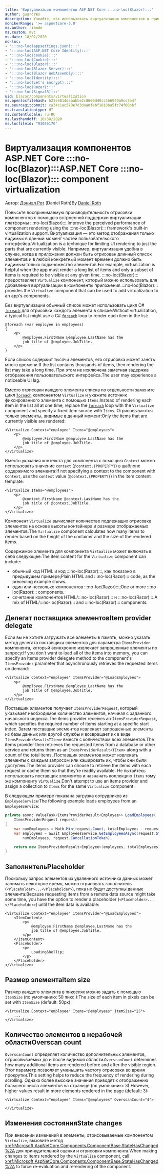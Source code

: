 ```yaml
---
title: 'Виртуализация компонентов ASP.NET Core :::no-loc(Blazor):::'
author: guardrex
description: Узнайте, как использовать виртуализацию компонентов в приложениях ASP.NET Core :::no-loc(Blazor):::.
monikerRange: '>= aspnetcore-5.0'
ms.author: riande
ms.custom: mvc
ms.date: 10/02/2020
no-loc:
- ':::no-loc(appsettings.json):::'
- ':::no-loc(ASP.NET Core Identity):::'
- ':::no-loc(cookie):::'
- ':::no-loc(Cookie):::'
- ':::no-loc(Blazor):::'
- ':::no-loc(Blazor Server):::'
- ':::no-loc(Blazor WebAssembly):::'
- ':::no-loc(Identity):::'
- ":::no-loc(Let's Encrypt):::"
- ':::no-loc(Razor):::'
- ':::no-loc(SignalR):::'
uid: blazor/components/virtualization
ms.openlocfilehash: b23e4814daaabbe2c8660d49cc5b6940a9cc3b4f
ms.sourcegitcommit: ca34c1ac578e7d3daa0febf1810ba5fc74f60bbf
ms.translationtype: HT
ms.contentlocale: ru-RU
ms.lasthandoff: 10/30/2020
ms.locfileid: "93056170"
---
```

# <a name="aspnet-core-no-locblazor-component-virtualization"></a><span data-ttu-id="8d2eb-103">Виртуализация компонентов ASP.NET Core :::no-loc(Blazor):::</span><span class="sxs-lookup"><span data-stu-id="8d2eb-103">ASP.NET Core :::no-loc(Blazor)::: component virtualization</span></span>

<span data-ttu-id="8d2eb-104">Автор: [Дэниэл Рот](https://github.com/danroth27) (Daniel Roth)</span><span class="sxs-lookup"><span data-stu-id="8d2eb-104">By [Daniel Roth](https://github.com/danroth27)</span></span>

<span data-ttu-id="8d2eb-105">Повысьте воспринимаемую производительность отрисовки компонентов с помощью встроенной поддержки виртуализации платформы :::no-loc(Blazor):::.</span><span class="sxs-lookup"><span data-stu-id="8d2eb-105">Improve the perceived performance of component rendering using the :::no-loc(Blazor)::: framework's built-in virtualization support.</span></span> <span data-ttu-id="8d2eb-106">Виртуализация — это метод отображения только видимых в данный момент частей пользовательского интерфейса.</span><span class="sxs-lookup"><span data-stu-id="8d2eb-106">Virtualization is a technique for limiting UI rendering to just the parts that are currently visible.</span></span> <span data-ttu-id="8d2eb-107">Например, виртуализация удобна в случае, когда в приложении должен быть отрисован длинный список элементов и в любой конкретный момент времени должно быть видимым только подмножество элементов.</span><span class="sxs-lookup"><span data-stu-id="8d2eb-107">For example, virtualization is helpful when the app must render a long list of items and only a subset of items is required to be visible at any given time.</span></span> <span data-ttu-id="8d2eb-108">:::no-loc(Blazor)::: предоставляет `Virtualize` компонент, который можно использовать для добавления виртуализации в компоненты приложения.</span><span class="sxs-lookup"><span data-stu-id="8d2eb-108">:::no-loc(Blazor)::: provides the `Virtualize` component that can be used to add virtualization to an app's components.</span></span>

<span data-ttu-id="8d2eb-109">Без виртуализации обычный список может использовать цикл C# [`foreach`](/dotnet/csharp/language-reference/keywords/foreach-in) для отрисовки каждого элемента в списке:</span><span class="sxs-lookup"><span data-stu-id="8d2eb-109">Without virtualization, a typical list might use a C# [`foreach`](/dotnet/csharp/language-reference/keywords/foreach-in) loop to render each item in the list:</span></span>

```razor
@foreach (var employee in employees)
{
    <p>
        @employee.FirstName @employee.LastName has the 
        job title of @employee.JobTitle.
    </p>
}
```

<span data-ttu-id="8d2eb-110">Если список содержит тысячи элементов, его отрисовка может занять много времени.</span><span class="sxs-lookup"><span data-stu-id="8d2eb-110">If the list contains thousands of items, then rendering the list may take a long time.</span></span> <span data-ttu-id="8d2eb-111">При этом не исключена заметная задержка отображения пользовательского интерфейса.</span><span class="sxs-lookup"><span data-stu-id="8d2eb-111">The user may experience a noticeable UI lag.</span></span>

<span data-ttu-id="8d2eb-112">Вместо отрисовки каждого элемента списка по отдельности замените цикл [`foreach`](/dotnet/csharp/language-reference/keywords/foreach-in) компонентом `Virtualize` и укажите источник фиксированного элемента с помощью `Items`.</span><span class="sxs-lookup"><span data-stu-id="8d2eb-112">Instead of rendering each item in the list all at one time, replace the [`foreach`](/dotnet/csharp/language-reference/keywords/foreach-in) loop with the `Virtualize` component and specify a fixed item source with `Items`.</span></span> <span data-ttu-id="8d2eb-113">Отрисовываются только элементы, видимые в данный момент:</span><span class="sxs-lookup"><span data-stu-id="8d2eb-113">Only the items that are currently visible are rendered:</span></span>

```razor
<Virtualize Context="employee" Items="@employees">
    <p>
        @employee.FirstName @employee.LastName has the 
        job title of @employee.JobTitle.
    </p>
</Virtualize>
```

<span data-ttu-id="8d2eb-114">Вместо указания контекста для компонента с помощью `Context` можно использовать значение `context` (`@context.{PROPERTY}`) в шаблоне содержимого элемента:</span><span class="sxs-lookup"><span data-stu-id="8d2eb-114">If not specifying a context to the component with `Context`, use the `context` value (`@context.{PROPERTY}`) in the item content template:</span></span>

```razor
<Virtualize Items="@employees">
    <p>
        @context.FirstName @context.LastName has the 
        job title of @context.JobTitle.
    </p>
</Virtualize>
```

<span data-ttu-id="8d2eb-115">Компонент `Virtualize` вычисляет количество подлежащих отрисовке элементов на основе высоты контейнера и размера отображаемых элементов.</span><span class="sxs-lookup"><span data-stu-id="8d2eb-115">The `Virtualize` component calculates how many items to render based on the height of the container and the size of the rendered items.</span></span>

<span data-ttu-id="8d2eb-116">Содержимое элемента для компонента `Virtualize` может включать в себя следующее:</span><span class="sxs-lookup"><span data-stu-id="8d2eb-116">The item content for the `Virtualize` component can include:</span></span>

* <span data-ttu-id="8d2eb-117">обычный код HTML и код :::no-loc(Razor):::, как показано в предыдущем примере;</span><span class="sxs-lookup"><span data-stu-id="8d2eb-117">Plain HTML and :::no-loc(Razor)::: code, as the preceding example shows.</span></span>
* <span data-ttu-id="8d2eb-118">один или несколько компонентов :::no-loc(Razor):::;</span><span class="sxs-lookup"><span data-stu-id="8d2eb-118">One or more :::no-loc(Razor)::: components.</span></span>
* <span data-ttu-id="8d2eb-119">сочетание компонентов HTML/:::no-loc(Razor)::: и :::no-loc(Razor):::.</span><span class="sxs-lookup"><span data-stu-id="8d2eb-119">A mix of HTML/:::no-loc(Razor)::: and :::no-loc(Razor)::: components.</span></span>

## <a name="item-provider-delegate"></a><span data-ttu-id="8d2eb-120">Делегат поставщика элементов</span><span class="sxs-lookup"><span data-stu-id="8d2eb-120">Item provider delegate</span></span>

<span data-ttu-id="8d2eb-121">Если вы не хотите загружать все элементы в память, можно указать метод делегата поставщика элементов для параметра `ItemsProvider` компонента, который асинхронно извлекает запрошенные элементы по запросу:</span><span class="sxs-lookup"><span data-stu-id="8d2eb-121">If you don't want to load all of the items into memory, you can specify an items provider delegate method to the component's `ItemsProvider` parameter that asynchronously retrieves the requested items on demand:</span></span>

```razor
<Virtualize Context="employee" ItemsProvider="@LoadEmployees">
    <p>
        @employee.FirstName @employee.LastName has the 
        job title of @employee.JobTitle.
    </p>
</Virtualize>
```

<span data-ttu-id="8d2eb-122">Поставщик элементов получает `ItemsProviderRequest`, который указывает необходимое количество элементов, начиная с заданного начального индекса.</span><span class="sxs-lookup"><span data-stu-id="8d2eb-122">The items provider receives an `ItemsProviderRequest`, which specifies the required number of items starting at a specific start index.</span></span> <span data-ttu-id="8d2eb-123">Затем поставщик элементов извлекает запрошенные элементы из базы данных или другой службы и возвращает их в виде `ItemsProviderResult<TItem>` вместе с количеством всех элементов.</span><span class="sxs-lookup"><span data-stu-id="8d2eb-123">The items provider then retrieves the requested items from a database or other service and returns them as an `ItemsProviderResult<TItem>` along with a count of the total items.</span></span> <span data-ttu-id="8d2eb-124">Поставщик элементов может извлекать элементы с каждым запросом или кэшировать их, чтобы они были доступны.</span><span class="sxs-lookup"><span data-stu-id="8d2eb-124">The items provider can choose to retrieve the items with each request or cache them so that they're readily available.</span></span> <span data-ttu-id="8d2eb-125">Не пытайтесь использовать поставщик элементов и назначать коллекцию `Items` тому же компоненту `Virtualize`.</span><span class="sxs-lookup"><span data-stu-id="8d2eb-125">Don't attempt to use an items provider and assign a collection to `Items` for the same `Virtualize` component.</span></span>

<span data-ttu-id="8d2eb-126">В следующем примере показана загрузка сотрудников из `EmployeeService`:</span><span class="sxs-lookup"><span data-stu-id="8d2eb-126">The following example loads employees from an `EmployeeService`:</span></span>

```csharp
private async ValueTask<ItemsProviderResult<Employee>> LoadEmployees(
    ItemsProviderRequest request)
{
    var numEmployees = Math.Min(request.Count, totalEmployees - request.StartIndex);
    var employees = await EmployeesService.GetEmployeesAsync(request.StartIndex, 
        numEmployees, request.CancellationToken);

    return new ItemsProviderResult<Employee>(employees, totalEmployees);
}
```

## <a name="placeholder"></a><span data-ttu-id="8d2eb-127">Заполнитель</span><span class="sxs-lookup"><span data-stu-id="8d2eb-127">Placeholder</span></span>

<span data-ttu-id="8d2eb-128">Поскольку запрос элементов из удаленного источника данных может занимать некоторое время, можно отрисовать заполнитель (`<Placeholder>...</Placeholder>`), пока не будут доступны данные элемента:</span><span class="sxs-lookup"><span data-stu-id="8d2eb-128">Because requesting items from a remote data source might take some time, you have the option to render a placeholder (`<Placeholder>...</Placeholder>`) until the item data is available:</span></span>

```razor
<Virtualize Context="employee" ItemsProvider="@LoadEmployees">
    <ItemContent>
        <p>
            @employee.FirstName @employee.LastName has the 
            job title of @employee.JobTitle.
        </p>
    </ItemContent>
    <Placeholder>
        <p>
            Loading&hellip;
        </p>
    </Placeholder>
</Virtualize>
```

## <a name="item-size"></a><span data-ttu-id="8d2eb-129">Размер элемента</span><span class="sxs-lookup"><span data-stu-id="8d2eb-129">Item size</span></span>

<span data-ttu-id="8d2eb-130">Размер каждого элемента в пикселях можно задать с помощью `ItemSize` (по умолчанию: 50 пикс.):</span><span class="sxs-lookup"><span data-stu-id="8d2eb-130">The size of each item in pixels can be set with `ItemSize` (default: 50px):</span></span>

```razor
<Virtualize Context="employee" Items="@employees" ItemSize="25">
    ...
</Virtualize>
```

## <a name="overscan-count"></a><span data-ttu-id="8d2eb-131">Количество элементов в нерабочей области</span><span class="sxs-lookup"><span data-stu-id="8d2eb-131">Overscan count</span></span>

<span data-ttu-id="8d2eb-132">`OverscanCount` определяет количество дополнительных элементов, отрисовываемых до и после видимой области.</span><span class="sxs-lookup"><span data-stu-id="8d2eb-132">`OverscanCount` determines how many additional items are rendered before and after the visible region.</span></span> <span data-ttu-id="8d2eb-133">Этот параметр позволяет уменьшить частоту отрисовки во время прокрутки.</span><span class="sxs-lookup"><span data-stu-id="8d2eb-133">This setting helps to reduce the frequency of rendering during scrolling.</span></span> <span data-ttu-id="8d2eb-134">Однако более высокие значения приводят к отображению большего числа элементов на странице (по умолчанию: 3):</span><span class="sxs-lookup"><span data-stu-id="8d2eb-134">However, higher values result in more elements rendered in the page (default: 3):</span></span>

```razor
<Virtualize Context="employee" Items="@employees" OverscanCount="4">
    ...
</Virtualize>
```

## <a name="state-changes"></a><span data-ttu-id="8d2eb-135">Изменения состояния</span><span class="sxs-lookup"><span data-stu-id="8d2eb-135">State changes</span></span>

<span data-ttu-id="8d2eb-136">При внесении изменений в элементы, отрисовываемые компонентом `Virtualize`, вызовите метод <xref:Microsoft.AspNetCore.Components.ComponentBase.StateHasChanged%2A> для принудительной оценки и отрисовки компонента.</span><span class="sxs-lookup"><span data-stu-id="8d2eb-136">When making changes to items rendered by the `Virtualize` component, call <xref:Microsoft.AspNetCore.Components.ComponentBase.StateHasChanged%2A> to force re-evaluation and rerendering of the component.</span></span>
